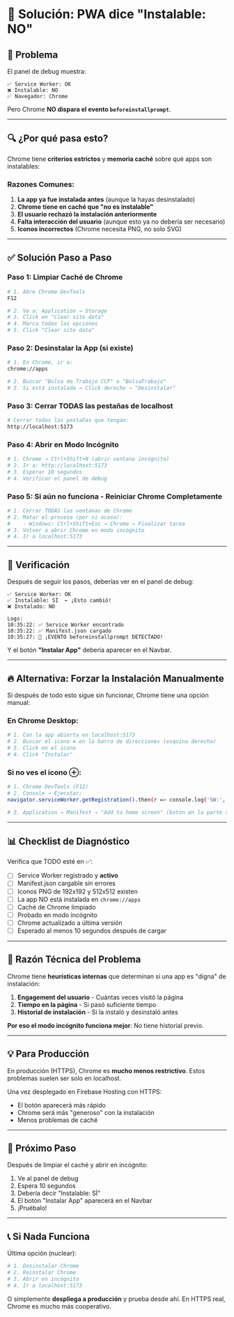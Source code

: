 # 🔧 Solución: PWA dice "Instalable: NO"

## 🎯 Problema

El panel de debug muestra:
```
✅ Service Worker: OK
❌ Instalable: NO
✅ Navegador: Chrome
```

Pero Chrome **NO dispara el evento `beforeinstallprompt`**.

---

## 🔍 ¿Por qué pasa esto?

Chrome tiene **criterios estrictos** y **memoria caché** sobre qué apps son instalables:

### Razones Comunes:

1. **La app ya fue instalada antes** (aunque la hayas desinstalado)
2. **Chrome tiene en caché que "no es instalable"**
3. **El usuario rechazó la instalación anteriormente**
4. **Falta interacción del usuario** (aunque esto ya no debería ser necesario)
5. **Iconos incorrectos** (Chrome necesita PNG, no solo SVG)

---

## ✅ Solución Paso a Paso

### **Paso 1: Limpiar Caché de Chrome**

```bash
# 1. Abre Chrome DevTools
F12

# 2. Ve a: Application → Storage
# 3. Click en "Clear site data"
# 4. Marca todas las opciones
# 5. Click "Clear site data"
```

### **Paso 2: Desinstalar la App (si existe)**

```bash
# 1. En Chrome, ir a:
chrome://apps

# 2. Buscar "Bolsa de Trabajo CCF" o "BolsaTrabajo"
# 3. Si está instalada → Click derecho → "Desinstalar"
```

### **Paso 3: Cerrar TODAS las pestañas de localhost**

```bash
# Cerrar todas las pestañas que tengan:
http://localhost:5173
```

### **Paso 4: Abrir en Modo Incógnito**

```bash
# 1. Chrome → Ctrl+Shift+N (abrir ventana incógnito)
# 2. Ir a: http://localhost:5173
# 3. Esperar 10 segundos
# 4. Verificar el panel de debug
```

### **Paso 5: Si aún no funciona - Reiniciar Chrome Completamente**

```bash
# 1. Cerrar TODAS las ventanas de Chrome
# 2. Matar el proceso (por si acaso):
#    - Windows: Ctrl+Shift+Esc → Chrome → Finalizar tarea
# 3. Volver a abrir Chrome en modo incógnito
# 4. Ir a localhost:5173
```

---

## 🧪 Verificación

Después de seguir los pasos, deberías ver en el panel de debug:

```
✅ Service Worker: OK
✅ Instalable: SÍ  ← ¡Esto cambió!
❌ Instalado: NO

Logs:
10:35:22: ✅ Service Worker encontrado
10:35:22: ✅ Manifest.json cargado
10:35:27: 🎉 ¡EVENTO beforeinstallprompt DETECTADO!
```

Y el botón **"Instalar App"** debería aparecer en el Navbar.

---

## 🔥 Alternativa: Forzar la Instalación Manualmente

Si después de todo esto sigue sin funcionar, Chrome tiene una opción manual:

### En Chrome Desktop:

```bash
# 1. Con la app abierta en localhost:5173
# 2. Buscar el icono ⊕ en la barra de direcciones (esquina derecha)
# 3. Click en el icono
# 4. Click "Instalar"
```

### Si no ves el icono ⊕:

```bash
# 1. Chrome DevTools (F12)
# 2. Console → Ejecutar:
navigator.serviceWorker.getRegistration().then(r => console.log('SW:', r))

# 3. Application → Manifest → "Add to home screen" (botón en la parte superior)
```

---

## 📊 Checklist de Diagnóstico

Verifica que TODO esté en ✅:

- [ ] Service Worker registrado y **activo**
- [ ] Manifest.json cargable sin errores
- [ ] Iconos PNG de 192x192 y 512x512 existen
- [ ] La app NO está instalada en `chrome://apps`
- [ ] Caché de Chrome limpiado
- [ ] Probado en modo incógnito
- [ ] Chrome actualizado a última versión
- [ ] Esperado al menos 10 segundos después de cargar

---

## 🎯 Razón Técnica del Problema

Chrome tiene **heurísticas internas** que determinan si una app es "digna" de instalación:

1. **Engagement del usuario** - Cuántas veces visitó la página
2. **Tiempo en la página** - Si pasó suficiente tiempo
3. **Historial de instalación** - Si la instaló y desinstaló antes

**Por eso el modo incógnito funciona mejor**: No tiene historial previo.

---

## 💡 Para Producción

En producción (HTTPS), Chrome es **mucho menos restrictivo**. Estos problemas suelen ser solo en localhost.

Una vez desplegado en Firebase Hosting con HTTPS:
- El botón aparecerá más rápido
- Chrome será más "generoso" con la instalación
- Menos problemas de caché

---

## 🚀 Próximo Paso

Después de limpiar el caché y abrir en incógnito:

1. Ve al panel de debug
2. Espera 10 segundos
3. Debería decir "Instalable: SÍ"
4. El botón "Instalar App" aparecerá en el Navbar
5. ¡Pruébalo!

---

## 📞 Si Nada Funciona

Última opción (nuclear):

```bash
# 1. Desinstalar Chrome
# 2. Reinstalar Chrome
# 3. Abrir en incógnito
# 4. Ir a localhost:5173
```

O simplemente **despliega a producción** y prueba desde ahí. En HTTPS real, Chrome es mucho más cooperativo.

